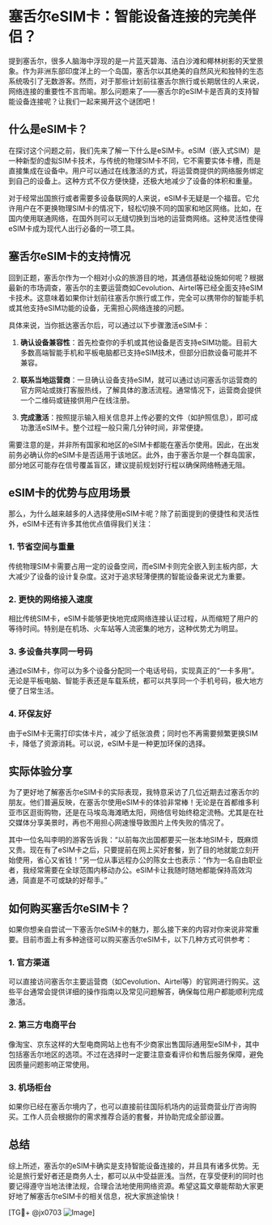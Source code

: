 # 塞舌尔eSIM卡：智能设备连接的完美伴侣？

提到塞舌尔，很多人脑海中浮现的是一片蓝天碧海、洁白沙滩和椰林树影的天堂景象。作为非洲东部印度洋上的一个岛国，塞舌尔以其绝美的自然风光和独特的生态系统吸引了无数游客。然而，对于那些计划前往塞舌尔旅行或长期居住的人来说，网络连接的重要性不言而喻。那么问题来了——塞舌尔的eSIM卡是否真的支持智能设备连接呢？让我们一起来揭开这个谜团吧！

## 什么是eSIM卡？

在探讨这个问题之前，我们先来了解一下什么是eSIM卡。eSIM（嵌入式SIM）是一种新型的虚拟SIM卡技术，与传统的物理SIM卡不同，它不需要实体卡槽，而是直接集成在设备中。用户可以通过在线激活的方式，将运营商提供的网络服务绑定到自己的设备上。这种方式不仅方便快捷，还极大地减少了设备的体积和重量。

对于经常出国旅行或者需要多设备联网的人来说，eSIM卡无疑是一个福音。它允许用户在不更换物理SIM卡的情况下，轻松切换不同的国家和地区网络。比如，在国内使用联通网络，在国外则可以无缝切换到当地的运营商网络。这种灵活性使得eSIM卡成为现代人出行必备的一项工具。

## 塞舌尔eSIM卡的支持情况

回到正题，塞舌尔作为一个相对小众的旅游目的地，其通信基础设施如何呢？根据最新的市场调查，塞舌尔的主要运营商如Cevolution、Airtel等已经全面支持eSIM卡技术。这意味着如果你计划前往塞舌尔旅行或工作，完全可以携带你的智能手机或其他支持eSIM功能的设备，无需担心网络连接的问题。

具体来说，当你抵达塞舌尔后，可以通过以下步骤激活eSIM卡：

1. **确认设备兼容性**：首先检查你的手机或其他设备是否支持eSIM功能。目前大多数高端智能手机和平板电脑都已支持eSIM技术，但部分旧款设备可能并不兼容。
   
2. **联系当地运营商**：一旦确认设备支持eSIM，就可以通过访问塞舌尔运营商的官方网站或拨打客服热线，了解具体的激活流程。通常情况下，运营商会提供一个二维码或链接供用户在线注册。

3. **完成激活**：按照提示输入相关信息并上传必要的文件（如护照信息），即可成功激活eSIM卡。整个过程一般只需几分钟时间，非常便捷。

需要注意的是，并非所有国家和地区的eSIM卡都能在塞舌尔使用。因此，在出发前务必确认你的eSIM卡是否适用于该地区。此外，由于塞舌尔是一个群岛国家，部分地区可能存在信号覆盖盲区，建议提前规划好行程以确保网络畅通无阻。

## eSIM卡的优势与应用场景

那么，为什么越来越多的人选择使用eSIM卡呢？除了前面提到的便捷性和灵活性外，eSIM卡还有许多其他优点值得我们关注：

### 1. 节省空间与重量
传统物理SIM卡需要占用一定的设备空间，而eSIM卡则完全嵌入到主板内部，大大减少了设备的设计复杂度。这对于追求轻薄便携的智能设备来说尤为重要。

### 2. 更快的网络接入速度
相比传统SIM卡，eSIM卡能够更快地完成网络连接认证过程，从而缩短了用户的等待时间。特别是在机场、火车站等人流密集的地方，这种优势尤为明显。

### 3. 多设备共享同一号码
通过eSIM卡，你可以为多个设备分配同一个电话号码，实现真正的“一卡多用”。无论是平板电脑、智能手表还是车载系统，都可以共享同一个手机号码，极大地方便了日常生活。

### 4. 环保友好
由于eSIM卡无需打印实体卡片，减少了纸张浪费；同时也不再需要频繁更换SIM卡，降低了资源消耗。可以说，eSIM卡是一种更加环保的选择。

## 实际体验分享

为了更好地了解塞舌尔eSIM卡的实际表现，我特意采访了几位近期去过塞舌尔的朋友。他们普遍反映，在塞舌尔使用eSIM卡的体验非常棒！无论是在首都维多利亚市区逛街购物，还是在马埃岛海滩晒太阳，网络信号始终稳定流畅。尤其是在社交媒体分享美景时，再也不用担心网速慢导致图片上传失败的情况了。

其中一位名叫李明的游客告诉我：“以前每次出国都要买一张本地SIM卡，既麻烦又贵。现在有了eSIM卡之后，只要提前在网上买好套餐，到了目的地就能立刻开始使用，省心又省钱！”另一位从事远程办公的陈女士也表示：“作为一名自由职业者，我经常需要在全球范围内移动办公。eSIM卡让我随时随地都能保持高效沟通，简直是不可或缺的好帮手。”

## 如何购买塞舌尔eSIM卡？

如果你想亲自尝试一下塞舌尔eSIM卡的魅力，那么接下来的内容对你来说非常重要。目前市面上有多种途径可以购买塞舌尔eSIM卡，以下几种方式可供参考：

### 1. 官方渠道
可以直接访问塞舌尔主要运营商（如Cevolution、Airtel等）的官网进行购买。这些平台通常会提供详细的操作指南以及常见问题解答，确保每位用户都能顺利完成激活。

### 2. 第三方电商平台
像淘宝、京东这样的大型电商网站上也有不少商家出售国际通用型eSIM卡，其中包括塞舌尔地区的选项。不过在选择时一定要注意查看评价和售后服务保障，避免因质量问题影响正常使用。

### 3. 机场柜台
如果你已经在塞舌尔境内了，也可以直接前往国际机场内的运营商营业厅咨询购买。工作人员会根据你的需求推荐合适的套餐，并协助完成全部设置。

## 总结

综上所述，塞舌尔的eSIM卡确实是支持智能设备连接的，并且具有诸多优势。无论是旅行爱好者还是商务人士，都可以从中受益匪浅。当然，在享受便利的同时也要记得遵守当地法律法规，合理合法地使用网络资源。希望这篇文章能帮助大家更好地了解塞舌尔eSIM卡的相关信息，祝大家旅途愉快！

[TG💪+ @jx0703 ![Image](https://github.com/user-attachments/assets/dbca1d08-cadb-493c-b0ec-ad6f7a83f270)]